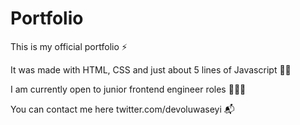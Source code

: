 # Portfolio
This is my official portfolio ⚡

It was made with HTML, CSS and just about 5 lines of Javascript 🦿🦾

I am currently open to junior frontend engineer roles 👨🏽‍💻

You can contact me here twitter.com/devoluwaseyi 📬
